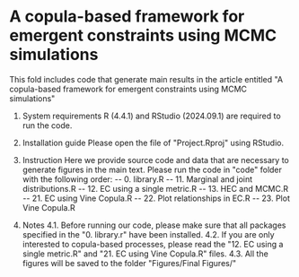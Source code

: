 # A copula-based framework for emergent constraints using MCMC simulations

This fold includes code that generate main results in the article entitled "A copula-based framework for emergent constraints using MCMC simulations"

1. System requirements
R (4.4.1) and RStudio (2024.09.1) are required to run the code.

2. Installation guide
Please open the file of "Project.Rproj" using RStudio.

3. Instruction
Here we provide source code and data that are necessary to generate figures in the main text. Please run the code in "code" folder with the following order: 
-- 0. library.R
-- 11. Marginal and joint distributions.R
-- 12. EC using a single metric.R
-- 13. HEC and MCMC.R
-- 21. EC using Vine Copula.R
-- 22. Plot relationships in EC.R
-- 23. Plot Vine Copula.R

4. Notes
4.1. Before running our code, please make sure that all packages specified in the "0. library.r" have been installed.
4.2. If you are only interested to copula-based processes, please read the "12. EC using a single metric.R" and "21. EC using Vine Copula.R" files. 
4.3. All the figures will be saved to the folder "Figures/Final Figures/"

